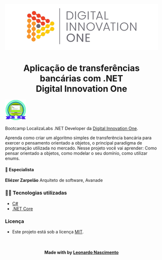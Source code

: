 <p align="center">
  <img src="./assets/banner.png" alt="DIO" title="Digital Innovation One">
</p>

<!--About session-->
<h1 align="center">Aplicação de transferências bancárias com .NET<br>Digital Innovation One</h1>

<img src="./assets/badge.png" title="Badge" width="70" height="70">

Bootcamp LocalizaLabs .NET Developer da [Digital Innovation One](https://digitalinnovation.one/).

Aprenda como criar um algoritmo simples de transferência bancária para exercer o pensamento orientado a objetos, o principal paradigma de programação utilizada no mercado. Nesse projeto você vai aprender: Como pensar orientado a objetos, como modelar o seu domínio, como utilizar enums.

<h4>👨‍ Especialista</h4>

<b>Eliézer Zarpelão</b>
Arquiteto de software, Avanade

<h3>👨‍💻 Tecnologias utilizadas</h3>

- [C#](https://docs.microsoft.com/pt-br/dotnet/csharp/)
- [.NET Core](https://dotnet.microsoft.com/download)

<!--License session-->
<h3>Licença</h3>

- Este projeto está sob a licença [MIT](./LICENSE).

<!--Bottom session-->
<br><h4 align=center>Made with by <a target="_blank" href="https://www.linkedin.com/in/leonardo-martins-nasccimento/" >Leonardo Nascimento</a></h4>
